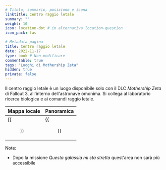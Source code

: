 ```yaml
---
# Titolo, sommario, posizione e icona
linktitle: Centro raggio letale
summary: ""
weight: 10
icon: location-dot # in alternativa location-question
icon_pack: fas

# Metadata pagina
title: Centro raggio letale
date: 2022-11-17
type: book # Non modificare
commentable: true
tags: "Luoghi di Mothership Zeta"
hidden: true
private: false 
---
```



Il centro raggio letale è un luogo disponibile solo con il DLC *Mothership Zeta* di Fallout 3, all'interno dell'astronave omonima. Si collega al laboratorio ricerca biologica e ai comandi raggio letale.

| Mappa locale | Panoramica |
| ------------ | ---------- |
| {{<figure src="fo3/Death_Ray_Hub_map.webp">}}            |  {{<figure src="fo3/MZDeathRayHub.webp">}}         |

Note:
- Dopo la missione *Questa galassia mi sta stretta* quest'area non sarà più accessibile


